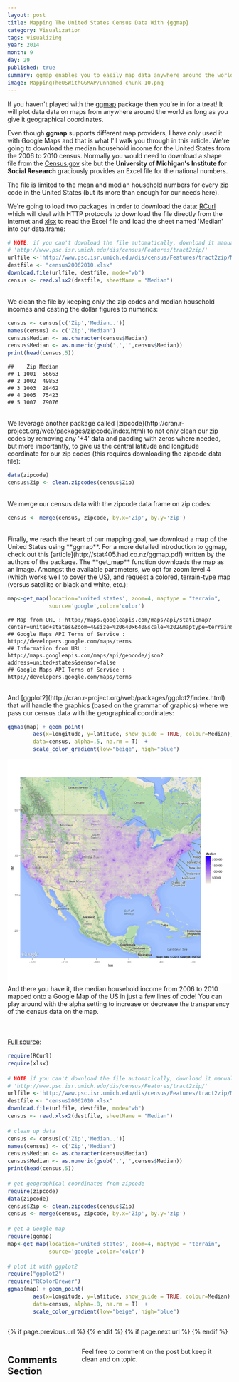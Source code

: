 ```yaml
---
layout: post
title: Mapping The United States Census Data With {ggmap}
category: Visualization
tags: visualizing
year: 2014
month: 9
day: 29
published: true
summary: ggmap enables you to easily map data anywhere around the world as long as you give it geographical coordinates.
image: MappingTheUSWithGGMAP/unnamed-chunk-10.png
---
```


If you haven't played with the [ggmap](http://cran.r-project.org/web/packages/ggmap/index.html) package then you're in for a treat! It will plot data data on maps from anywhere around the world as long as you give it geographical coordinates.

Even though **ggmap** supports different map providers, I have only used it with Google Maps and that is what I'll walk you through in this article. We're going to download the median household income for the United States from the 2006 to 2010 census. Normally you would need to download a shape file from the [Census.gov](https://www.census.gov/geo/maps-data/data/tiger-line.html) site but the **University of Michigan's Institute for Social Research** graciously provides an Excel file for the national numbers.

The file is limited to the mean and median household numbers for every zip code in the United States (but its more than enough for our needs here).
 
We're going to load two packages in order to download the data: [RCurl](http://cran.r-project.org/web/packages/RCurl/index.html) which will deal with HTTP protocols to download the file directly from the Internet and [xlsx](http://cran.r-project.org/web/packages/xlsx/index.html) to read the Excel file and load the sheet named 'Median' into our data.frame:

```r
# NOTE: if you can't download the file automatically, download it manually at:
# 'http://www.psc.isr.umich.edu/dis/census/Features/tract2zip/'
urlfile <-'http://www.psc.isr.umich.edu/dis/census/Features/tract2zip/MedianZIP-3.xlsx'
destfile <- "census20062010.xlsx"
download.file(urlfile, destfile, mode="wb")
census <- read.xlsx2(destfile, sheetName = "Median")
```
<BR>
We clean the file by keeping only the zip codes and median household incomes and casting the dollar figures to numerics:

```r
census <- census[c('Zip','Median..')]
names(census) <- c('Zip','Median')
census$Median <- as.character(census$Median)
census$Median <- as.numeric(gsub(',','',census$Median))
print(head(census,5))
```

```
##    Zip Median
## 1 1001  56663
## 2 1002  49853
## 3 1003  28462
## 4 1005  75423
## 5 1007  79076
```
<BR>
We leverage another package called [zipcode](http://cran.r-project.org/web/packages/zipcode/index.html) to not only clean our zip codes by removing any '+4' data and padding with zeros where needed, but more importantly, to give us the central latitude and longitude coordinate for our zip codes (this requires downloading the zipcode data file):

```r
data(zipcode)
census$Zip <- clean.zipcodes(census$Zip)
```
<BR>
We merge our census data with the zipcode data frame on zip codes:

```r
census <- merge(census, zipcode, by.x='Zip', by.y='zip')
```
<BR>
Finally, we reach the heart of our mapping goal, we download a map of the United States using **ggmap**. For a more detailed introduction to ggmap, check out this [article](http://stat405.had.co.nz/ggmap.pdf) written by the authors of the package. The **get_map** function downloads the map as an image. Amongst the available parameters, we opt for zoom level 4 (which works well to cover the US), and request a colored, terrain-type map (versus satellite or black and white, etc.):


```r
map<-get_map(location='united states', zoom=4, maptype = "terrain",
             source='google',color='color')
```

```
## Map from URL : http://maps.googleapis.com/maps/api/staticmap?center=united+states&zoom=4&size=%20640x640&scale=%202&maptype=terrain&sensor=false
## Google Maps API Terms of Service : http://developers.google.com/maps/terms
## Information from URL : http://maps.googleapis.com/maps/api/geocode/json?address=united+states&sensor=false
## Google Maps API Terms of Service : http://developers.google.com/maps/terms
```
<BR>
And [ggplot2](http://cran.r-project.org/web/packages/ggplot2/index.html) that will handle the graphics (based on the grammar of graphics) where we pass our census data with the geographical coordinates:


```r
ggmap(map) + geom_point(
        aes(x=longitude, y=latitude, show_guide = TRUE, colour=Median), 
        data=census, alpha=.5, na.rm = T)  + 
        scale_color_gradient(low="beige", high="blue")
```

![plot of chunk unnamed-chunk-10](../img/posts/MappingTheUSWithGGMAP/unnamed-chunk-10.png) 
<BR>
And there you have it, the median household income from 2006 to 2010 mapped onto a Google Map of the US in just a few lines of code! You can play around with the alpha setting to increase or decrease the transparency of the census data on the map.        
<BR><BR>        
[Full source](https://github.com/amunategui/Mapping-The-US-With-GGMAP/blob/master/ggmap-example.R):

```r
require(RCurl)
require(xlsx)

# NOTE if you can't download the file automatically, download it manually at:
# 'http://www.psc.isr.umich.edu/dis/census/Features/tract2zip/'
urlfile <-'http://www.psc.isr.umich.edu/dis/census/Features/tract2zip/MedianZIP-3.xlsx'
destfile <- "census20062010.xlsx"
download.file(urlfile, destfile, mode="wb")
census <- read.xlsx2(destfile, sheetName = "Median")

# clean up data
census <- census[c('Zip','Median..')]
names(census) <- c('Zip','Median')
census$Median <- as.character(census$Median)
census$Median <- as.numeric(gsub(',','',census$Median))
print(head(census,5))

# get geographical coordinates from zipcode
require(zipcode)
data(zipcode)
census$Zip <- clean.zipcodes(census$Zip)
census <- merge(census, zipcode, by.x='Zip', by.y='zip')

# get a Google map
require(ggmap)
map<-get_map(location='united states', zoom=4, maptype = "terrain",
             source='google',color='color')

# plot it with ggplot2
require("ggplot2")
require("RColorBrewer")
ggmap(map) + geom_point(
        aes(x=longitude, y=latitude, show_guide = TRUE, colour=Median), 
        data=census, alpha=.8, na.rm = T)  + 
        scale_color_gradient(low="beige", high="blue")
```


<script src="https://github.com/amunategui/SMOTE-Oversample-Rare-Events/blob/master/SMOTE_sample.R"></script>

<div class="row">   
    <div class="span9 column">
            <p class="pull-right">{% if page.previous.url %} <a href="{{page.previous.url}}" title="Previous Post: {{page.previous.title}}"><i class="icon-chevron-left"></i></a>   {% endif %}   {% if page.next.url %}    <a href="{{page.next.url}}" title="Next Post: {{page.next.title}}"><i class="icon-chevron-right"></i></a>   {% endif %} </p>  
    </div>
</div>

<div class="row">   
    <div class="span9 columns">    
        <h2>Comments Section</h2>
        <p>Feel free to comment on the post but keep it clean and on topic.</p> 
        <div id="disqus_thread"></div>
        <script type="text/javascript">
            /* * * CONFIGURATION VARIABLES: EDIT BEFORE PASTING INTO YOUR WEBPAGE * * */
            var disqus_shortname = 'amunategui'; // required: replace example with your forum shortname
            var disqus_identifier = '{{ page.url }}';
            var disqus_url = 'http://erjjones.github.com{{ page.url }}';
            
            /* * * DON'T EDIT BELOW THIS LINE * * */
            (function() {
                var dsq = document.createElement('script'); dsq.type = 'text/javascript'; dsq.async = true;
                dsq.src = 'http://' + disqus_shortname + '.disqus.com/embed.js';
                (document.getElementsByTagName('head')[0] || document.getElementsByTagName('body')[0]).appendChild(dsq);
            })();
        </script>
        <noscript>Please enable JavaScript to view the <a href="http://disqus.com/?ref_noscript">comments powered by Disqus.</a></noscript>
        <a href="http://disqus.com" class="dsq-brlink">blog comments powered by <span class="logo-disqus">Disqus</span></a>
    </div>
</div>

